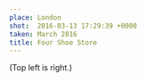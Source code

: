```yaml
---
place: London
shot:  2016-03-13 17:29:39 +0000
taken: March 2016
title: Four Shoe Store
---
```


(Top left is right.)
